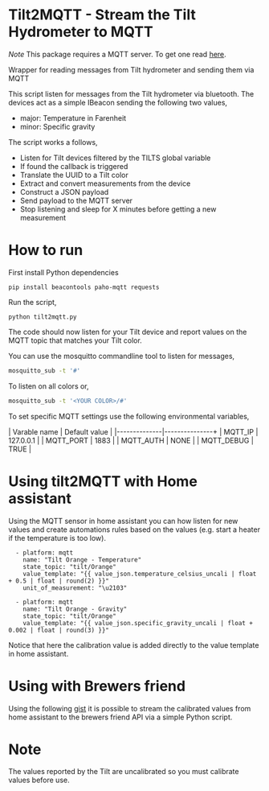 
# Tilt2MQTT - Stream the Tilt Hydrometer to MQTT

*Note* This package requires a MQTT server. To get one read [here](https://philhawthorne.com/setting-up-a-local-mosquitto-server-using-docker-for-mqtt-communication/).

Wrapper for reading messages from Tilt hydrometer and sending them via MQTT

This script listen for messages from the Tilt hydrometer via bluetooth.
The devices act as a simple IBeacon sending the following two values,

 * major: Temperature in Farenheit
 * minor: Specific gravity

The script works a follows,

 * Listen for Tilt devices filtered by the TILTS global variable
 * If found the callback is triggered
  * Translate the UUID to a Tilt color
  * Extract and convert measurements from the device
  * Construct a JSON payload
  * Send payload to the MQTT server
 * Stop listening and sleep for X minutes before getting a new measurement

# How to run

First install Python dependencies

```
pip install beacontools paho-mqtt requests
```

Run the script,

```
python tilt2mqtt.py
```

The code should now listen for your Tilt device and report values on the MQTT topic that matches your Tilt color.

You can use the mosquitto commandline tool to listen for messages,

```bash
mosquitto_sub -t '#'
```

To listen on all colors or,

```bash
mosquitto_sub -t '<YOUR COLOR>/#'
```

To set specific MQTT settings use the following environmental variables,

| Varable name | Default value | 
|--------------|---------------+
| MQTT_IP      |     127.0.0.1 |
| MQTT_PORT    |          1883 |
| MQTT_AUTH    |          NONE |
| MQTT_DEBUG   |    TRUE       |

# Using tilt2MQTT with Home assistant

Using the MQTT sensor in home assistant you can how listen for new values and create automations rules based on the values (e.g. start a heater if the temperature is too low).

```yanl
  - platform: mqtt
    name: "Tilt Orange - Temperature"
    state_topic: "tilt/Orange"
    value_template: "{{ value_json.temperature_celsius_uncali | float + 0.5 | float | round(2) }}"
    unit_of_measurement: "\u2103"

  - platform: mqtt
    name: "Tilt Orange - Gravity"
    state_topic: "tilt/Orange"
    value_template: "{{ value_json.specific_gravity_uncali | float + 0.002 | float | round(3) }}"
```

Notice that here the calibration value is added directly to the value template in home assistant.

# Using with Brewers friend

Using the following [gist](https://gist.github.com/LinuxChristian/c00486eaee5a55daa790122ac4236c11) it is possible to stream the calibrated values from home assistant to the brewers friend API via a simple Python script.

# Note

The values reported by the Tilt are uncalibrated so you must calibrate values before use.

